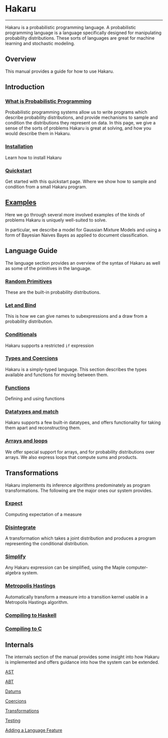 <h1 class="logo">Hakaru</h1>

----------------------------

Hakaru is a probabilistic programming language. A probabilistic programming
language is a language specifically designed for manipulating probability
distributions. These sorts of languages are great for machine learning and
stochastic modeling.

## Overview

This manual provides a guide for how to use Hakaru.

## Introduction

### [What is Probabilistic Programming](intro/probprog)

Probabilistic programming systems allow us to write programs which
describe probability distributions, and provide mechanisms to
sample and condition the distributions they represent on data. In
this page, we give a sense of the sorts of problems Hakaru is
great at solving, and how you would describe them in Hakaru.

### [Installation](intro/installation)

Learn how to install Hakaru

### [Quickstart](intro/quickstart)

Get started with this quickstart page. Where we show
how to sample and condition from a small Hakaru program.

## [Examples](examples)

Here we go through several more involved examples of the kinds of
problems Hakaru is uniquely well-suited to solve.

In particular, we describe a model for Gaussian Mixture Models and
using a form of Bayesian Naives Bayes as applied to document
classification.

## Language Guide

The language section provides an overview of the syntax of Hakaru as
well as some of the primitives in the language.

### [Random Primitives](/lang/rand)

These are the built-in probability distributions.

### [Let and Bind](/lang/letbind)

This is how we can give names to subexpressions and a
draw from a probability distribution.

### [Conditionals](/lang/cond)

Hakaru supports a restricted `if` expression

### [Types and Coercions](/lang/coercions)

Hakaru is a simply-typed language. This section
describes the types available and functions for
moving between them.

### [Functions](/lang/functions)

Defining and using functions

### [Datatypes and match](/lang/datatypes)

Hakaru supports a few built-in datatypes, and offers functionality for
taking them apart and reconstructing them.

### [Arrays and loops](/lang/arrays)

We offer special support for arrays, and for probability
distributions over arrays.
We also express loops that compute sums and products.

## Transformations

Hakaru implements its inference algorithms predominately as
program transformations. The following are the major ones
our system provides.

### [Expect](/transforms/expect)

Computing expectation of a measure

### [Disintegrate](/transforms/disintegrate)

A transformation which takes a joint distribution and
produces a program representing the conditional distribution.

### [Simplify](/transforms/simplify)

Any Hakaru expression can be simplified, using
the Maple computer-algebra system.

### [Metropolis Hastings](/transforms/mh)

Automatically transform a measure into a transition kernel usable
in a Metropolis Hastings algorithm.

### [Compiling to Haskell](/transforms/compile)

### [Compiling to C](/transforms/hkc)

## Internals

The internals section of the manual provides some insight into how
Hakaru is implemented and offers guidance into how the system can
be extended.

[AST](/internals/ast)

[ABT](/internals/abt)

[Datums](/internals/datums)

[Coercions](/internals/coercions)

[Transformations](/internals/transforms)

[Testing](/internals/testing)

[Adding a Language Feature](/internals/newfeature)
